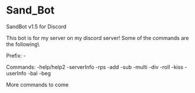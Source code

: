 # Sand_Bot
SandBot v1.5 for Discord

This bot is for my server on my discord server!
Some of the commands are the following\

Prefix: -

Commands:
-help/help2
-serverInfo
-rps
-add
-sub
-multi
-div
-roll
-kiss
-userInfo
-bal
-beg

More commands to come
